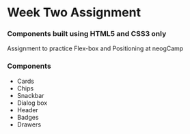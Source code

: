 <h1>Week Two Assignment</h1>


<h3>Components built using HTML5 and CSS3 only</h3>
<p>Assignment to practice Flex-box and Positioning at neogCamp</p>

<h3>Components</h3>
<ul>
    <li>Cards</li>
    <li>Chips</li>
    <li>Snackbar</li>
    <li>Dialog box</li>
    <li>Header</li>
    <li>Badges</li>
    <li>Drawers</li>
</ul>